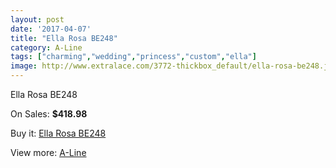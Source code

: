 ```yaml
---
layout: post
date: '2017-04-07'
title: "Ella Rosa BE248"
category: A-Line
tags: ["charming","wedding","princess","custom","ella"]
image: http://www.extralace.com/3772-thickbox_default/ella-rosa-be248.jpg
---
```

Ella Rosa BE248

On Sales: **$418.98**
<a href="https://www.extralace.com/a-line/1777-ella-rosa-be248.html"><amp-img layout="responsive" width="600" height="600" src="//www.extralace.com/3772-thickbox_default/ella-rosa-be248.jpg" alt="Ella Rosa BE248 0" /></a>
<a href="https://www.extralace.com/a-line/1777-ella-rosa-be248.html"><amp-img layout="responsive" width="600" height="600" src="//www.extralace.com/3774-thickbox_default/ella-rosa-be248.jpg" alt="Ella Rosa BE248 1" /></a>
<a href="https://www.extralace.com/a-line/1777-ella-rosa-be248.html"><amp-img layout="responsive" width="600" height="600" src="//www.extralace.com/3773-thickbox_default/ella-rosa-be248.jpg" alt="Ella Rosa BE248 2" /></a>

Buy it: [Ella Rosa BE248](https://www.extralace.com/a-line/1777-ella-rosa-be248.html "Ella Rosa BE248")

View more: [A-Line](https://www.extralace.com/2-a-line "A-Line")